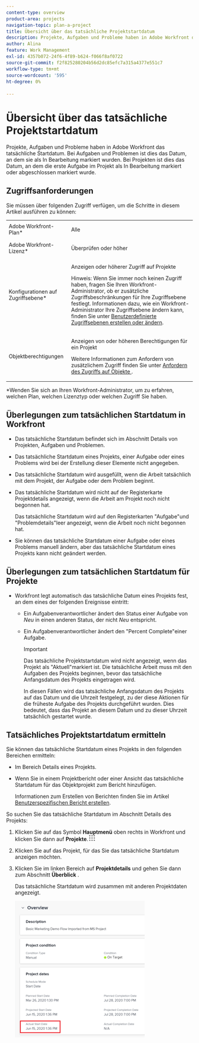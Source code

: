 ```yaml
---
content-type: overview
product-area: projects
navigation-topic: plan-a-project
title: Übersicht über das tatsächliche Projektstartdatum
description: Projekte, Aufgaben und Probleme haben in Adobe Workfront das tatsächliche Startdatum. Bei Aufgaben und Problemen ist dies das Datum, an dem sie als In Bearbeitung markiert wurden. Bei Projekten ist dies das Datum, an dem die erste Aufgabe im Projekt als In Bearbeitung markiert oder abgeschlossen markiert wurde.
author: Alina
feature: Work Management
exl-id: 4357b072-24f6-4f89-b624-f066f8af0722
source-git-commit: f2f825280204b56d2dc85efc7a315a4377e551c7
workflow-type: tm+mt
source-wordcount: '595'
ht-degree: 0%

---
```


# Übersicht über das tatsächliche Projektstartdatum

Projekte, Aufgaben und Probleme haben in Adobe Workfront das tatsächliche Startdatum. Bei Aufgaben und Problemen ist dies das Datum, an dem sie als In Bearbeitung markiert wurden. Bei Projekten ist dies das Datum, an dem die erste Aufgabe im Projekt als In Bearbeitung markiert oder abgeschlossen markiert wurde.

## Zugriffsanforderungen

Sie müssen über folgenden Zugriff verfügen, um die Schritte in diesem Artikel ausführen zu können:

<table style="table-layout:auto"> 
 <col> 
 <col> 
 <tbody> 
  <tr> 
   <td role="rowheader">Adobe Workfront-Plan*</td> 
   <td> <p>Alle</p> </td> 
  </tr> 
  <tr> 
   <td role="rowheader">Adobe Workfront-Lizenz*</td> 
   <td> <p>Überprüfen oder höher</p> </td> 
  </tr> 
  <tr> 
   <td role="rowheader">Konfigurationen auf Zugriffsebene*</td> 
   <td> <p>Anzeigen oder höherer Zugriff auf Projekte</p> <p>Hinweis: Wenn Sie immer noch keinen Zugriff haben, fragen Sie Ihren Workfront-Administrator, ob er zusätzliche Zugriffsbeschränkungen für Ihre Zugriffsebene festlegt. Informationen dazu, wie ein Workfront-Administrator Ihre Zugriffsebene ändern kann, finden Sie unter <a href="../../../administration-and-setup/add-users/configure-and-grant-access/create-modify-access-levels.md" class="MCXref xref">Benutzerdefinierte Zugriffsebenen erstellen oder ändern</a>.</p> </td> 
  </tr> 
  <tr> 
   <td role="rowheader">Objektberechtigungen</td> 
   <td> <p>Anzeigen von oder höheren Berechtigungen für ein Projekt</p> <p>Weitere Informationen zum Anfordern von zusätzlichem Zugriff finden Sie unter <a href="../../../workfront-basics/grant-and-request-access-to-objects/request-access.md" class="MCXref xref">Anfordern des Zugriffs auf Objekte </a>.</p> </td> 
  </tr> 
 </tbody> 
</table>

&#42;Wenden Sie sich an Ihren Workfront-Administrator, um zu erfahren, welchen Plan, welchen Lizenztyp oder welchen Zugriff Sie haben.

## Überlegungen zum tatsächlichen Startdatum in Workfront

* Das tatsächliche Startdatum befindet sich im Abschnitt Details von Projekten, Aufgaben und Problemen. 
* Das tatsächliche Startdatum eines Projekts, einer Aufgabe oder eines Problems wird bei der Erstellung dieser Elemente nicht angegeben.
* Das tatsächliche Startdatum wird ausgefüllt, wenn die Arbeit tatsächlich mit dem Projekt, der Aufgabe oder dem Problem beginnt.
* Das tatsächliche Startdatum wird nicht auf der Registerkarte Projektdetails angezeigt, wenn die Arbeit am Projekt noch nicht begonnen hat.

  Das tatsächliche Startdatum wird auf den Registerkarten &quot;Aufgabe&quot;und &quot;Problemdetails&quot;leer angezeigt, wenn die Arbeit noch nicht begonnen hat.

* Sie können das tatsächliche Startdatum einer Aufgabe oder eines Problems manuell ändern, aber das tatsächliche Startdatum eines Projekts kann nicht geändert werden.

## Überlegungen zum tatsächlichen Startdatum für Projekte

* Workfront legt automatisch das tatsächliche Datum eines Projekts fest, an dem eines der folgenden Ereignisse eintritt:

   * Ein Aufgabenverantwortlicher ändert den Status einer Aufgabe von *Neu* in einen anderen Status, der nicht *Neu* entspricht.

   * Ein Aufgabenverantwortlicher ändert den &quot;Percent Complete&quot;einer Aufgabe.

     >[!IMPORTANT]
     >
     >Das tatsächliche Projektstartdatum wird nicht angezeigt, wenn das Projekt als &quot;Aktuell&quot;markiert ist. Die tatsächliche Arbeit muss mit den Aufgaben des Projekts beginnen, bevor das tatsächliche Anfangsdatum des Projekts eingetragen wird.

     In diesen Fällen wird das tatsächliche Anfangsdatum des Projekts auf das Datum und die Uhrzeit festgelegt, zu der diese Aktionen für die früheste Aufgabe des Projekts durchgeführt wurden. Dies bedeutet, dass das Projekt an diesem Datum und zu dieser Uhrzeit tatsächlich gestartet wurde.

## Tatsächliches Projektstartdatum ermitteln

Sie können das tatsächliche Startdatum eines Projekts in den folgenden Bereichen ermitteln:

* Im Bereich Details eines Projekts.
* Wenn Sie in einem Projektbericht oder einer Ansicht das tatsächliche Startdatum für das Objektprojekt zum Bericht hinzufügen.

  Informationen zum Erstellen von Berichten finden Sie im Artikel [Benutzerspezifischen Bericht erstellen](../../../reports-and-dashboards/reports/creating-and-managing-reports/create-custom-report.md).

So suchen Sie das tatsächliche Startdatum im Abschnitt Details des Projekts:

1. Klicken Sie auf das Symbol **Hauptmenü** oben rechts in Workfront und klicken Sie dann auf **Projekte**.![](assets/main-menu-icon.png)
1. Klicken Sie auf das Projekt, für das Sie das tatsächliche Startdatum anzeigen möchten.
1. Klicken Sie im linken Bereich auf **Projektdetails** und gehen Sie dann zum Abschnitt **Überblick** .

   Das tatsächliche Startdatum wird zusammen mit anderen Projektdaten angezeigt.

   ![](assets/nwe-project-actual-start-date--highlighted-350x367.png)

 
